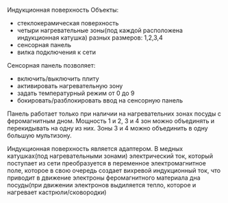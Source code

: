 Индукционная поверхность
Объекты:
- стеклокерамическая поверхность
- четыри нагревательные зоны(под каждой расположена индукционная катушка) разных размеров: 1,2,3,4
- сенсорная панель
- вилка подключения к сети

Сенсорная панель позволяет:
- включить/выключить плиту
- активировать нагревательную зону
- задать температурный режим от 0 до 9
- бокировать/разблокировать ввод на сенсорную панель

Панель работает только  при наличии на нагревательних зонах посуды с феромагнитным дном.
Мощность 1 и 2, 3 и 4 зон можно объединять и перекидывать на одну из них.
Зоны 3 и 4 можно объединить в одну большую мультизону.

Индукционная поверхность является адаптером. В медных катушках(под нагревательными зонами) электрический ток, который поступает из сети преобразуется в переменное электромагнитное поле, которое в свою очередь создает вихревой индукционный ток, что приводит в движение электроны феромагнитного материала дна посуды(при движении электронов выдиляется тепло, которое и нагревает кастрюли/сковородки)



